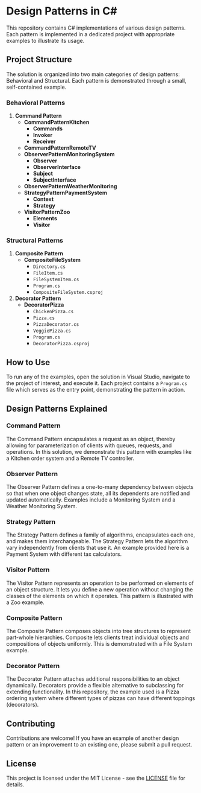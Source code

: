﻿# Design Patterns in C#

This repository contains C# implementations of various design patterns. Each pattern is implemented in a dedicated project with appropriate examples to illustrate its usage.

## Project Structure

The solution is organized into two main categories of design patterns: Behavioral and Structural. Each pattern is demonstrated through a small, self-contained example.

### Behavioral Patterns

1. **Command Pattern**
   - **CommandPatternKitchen**
     - **Commands**
     - **Invoker**
     - **Receiver**
   - **CommandPatternRemoteTV**
   - **ObserverPatternMonitoringSystem**
     - **Observer**
     - **ObserverInterface**
     - **Subject**
     - **SubjectInterface**
   - **ObserverPatternWeatherMonitoring**
   - **StrategyPatternPaymentSystem**
     - **Context**
     - **Strategy**
   - **VisitorPatternZoo**
     - **Elements**
     - **Visitor**

### Structural Patterns

1. **Composite Pattern**
   - **CompositeFileSystem**
     - `Directory.cs`
     - `FileItem.cs`
     - `FileSystemItem.cs`
     - `Program.cs`
     - `CompositeFileSystem.csproj`
2. **Decorator Pattern**
   - **DecoratorPizza**
     - `ChickenPizza.cs`
     - `Pizza.cs`
     - `PizzaDecorator.cs`
     - `VeggiePizza.cs`
     - `Program.cs`
     - `DecoratorPizza.csproj`

## How to Use

To run any of the examples, open the solution in Visual Studio, navigate to the project of interest, and execute it. Each project contains a `Program.cs` file which serves as the entry point, demonstrating the pattern in action.

## Design Patterns Explained

### Command Pattern

The Command Pattern encapsulates a request as an object, thereby allowing for parameterization of clients with queues, requests, and operations. In this solution, we demonstrate this pattern with examples like a Kitchen order system and a Remote TV controller.

### Observer Pattern

The Observer Pattern defines a one-to-many dependency between objects so that when one object changes state, all its dependents are notified and updated automatically. Examples include a Monitoring System and a Weather Monitoring System.

### Strategy Pattern

The Strategy Pattern defines a family of algorithms, encapsulates each one, and makes them interchangeable. The Strategy Pattern lets the algorithm vary independently from clients that use it. An example provided here is a Payment System with different tax calculators.

### Visitor Pattern

The Visitor Pattern represents an operation to be performed on elements of an object structure. It lets you define a new operation without changing the classes of the elements on which it operates. This pattern is illustrated with a Zoo example.

### Composite Pattern

The Composite Pattern composes objects into tree structures to represent part-whole hierarchies. Composite lets clients treat individual objects and compositions of objects uniformly. This is demonstrated with a File System example.

### Decorator Pattern

The Decorator Pattern attaches additional responsibilities to an object dynamically. Decorators provide a flexible alternative to subclassing for extending functionality. In this repository, the example used is a Pizza ordering system where different types of pizzas can have different toppings (decorators).

## Contributing

Contributions are welcome! If you have an example of another design pattern or an improvement to an existing one, please submit a pull request.

## License

This project is licensed under the MIT License - see the [LICENSE](LICENSE) file for details.

